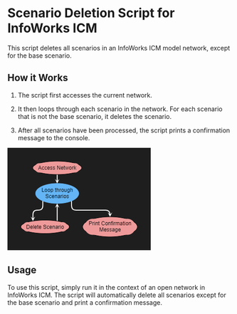 # Scenario Deletion Script for InfoWorks ICM

This script deletes all scenarios in an InfoWorks ICM model network, except for the base scenario.

## How it Works

1. The script first accesses the current network.

2. It then loops through each scenario in the network. For each scenario that is not the base scenario, it deletes the scenario.

3. After all scenarios have been processed, the script prints a confirmation message to the console.

![Alt text](<Scenario Deletion Script for InfoWorks ICM.png>)

## Usage

To use this script, simply run it in the context of an open network in InfoWorks ICM. The script will automatically delete all scenarios except for the base scenario and print a confirmation message.